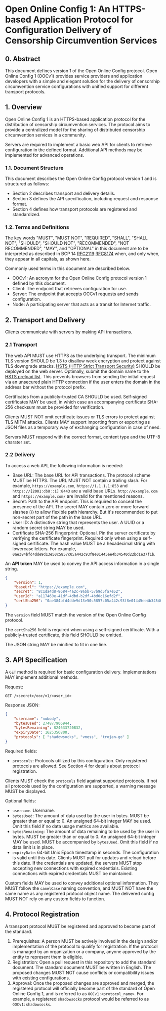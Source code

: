 # Open Online Config 1: An HTTPS-based Application Protocol for Configuration Delivery of Censorship Circumvention Services

## 0. Abstract

This document defines version 1 of the Open Online Config protocol. Open Online Config 1 (OOCv1) provides service providers and application developers with a simple and elegant solution for the delivery of censorship circumvention service configurations with unified support for different transport protocols.

## 1. Overview

Open Online Config 1 is an HTTPS-based application protocol for the distribution of censorship circumvention services. The protocol aims to provide a centralized model for the sharing of distributed censorship circumvention services in a community.

Servers are required to implement a basic web API for clients to retrieve configuration in the defined format. Additional API methods may be implemented for advanced operations.

### 1.1. Document Structure

This document describes the Open Online Config protocol version 1 and is structured as follows:

- Section 2 describes transport and delivery details.
- Section 3 defines the API specification, including request and response format.
- Section 4 defines how transport protocols are registered and standardized.

### 1.2. Terms and Definitions

The key words "MUST", "MUST NOT", "REQUIRED", "SHALL", "SHALL NOT", "SHOULD", "SHOULD NOT", "RECOMMENDED", "NOT RECOMMENDED", "MAY", and "OPTIONAL" in this document are to be interpreted as described in BCP 14 [RFC2119](https://www.rfc-editor.org/info/rfc2119) [RFC8174](https://www.rfc-editor.org/info/rfc8174) when, and only when, they appear in all capitals, as shown here.

Commonly used terms in this document are described below.

- OOCv1: An acronym for the Open Online Config protocol version 1 defined by this document.
- Client: The endpoint that retrieves configuration for use.
- Server: The endpoint that accepts OOCv1 requests and sends configuration.
- Node: A participating server that acts as a transit for Internet traffic.

## 2. Transport and Delivery

Clients communicate with servers by making API transactions.

### 2.1 Transport

The web API MUST use HTTPS as the underlying transport. The minimum TLS version SHOULD be 1.3 to disallow week encryption and protect against TLS downgrade attacks. [HSTS (HTTP Strict Transport Security)](https://en.wikipedia.org/wiki/HTTP_Strict_Transport_Security) SHOULD be deployed on the web server. Optimally, submit the domain name to the [HSTS preload list](https://hstspreload.org/). This prevents browsers from sending the initial request via an unsecured plain HTTP connection if the user enters the domain in the address bar without the protocol prefix.

Certificates from a publicly-trusted CA SHOULD be used. Self-signed certificates MAY be used, in which case an accompanying certificate SHA-256 checksum must be provided for verification.

Clients MUST NOT omit certificate issues or TLS errors to protect against TLS MITM attacks. Clients MAY support importing from or exporting as JSON files as a temporary way of exchanging configuration in case of need.

Servers MUST respond with the correct format, content type and the UTF-8 charater set.

### 2.2 Delivery

To access a web API, the following information is needed:

- Base URL: The base URL for API transactions. The protocol scheme MUST be HTTPS. The URL MUST NOT contain a trailing slash. For example, `https://example.com`, `https://1.1.1.1:853` and `https://[2001:db8::1]:8443` are a valid base URLs. `http://example.com` and `https://example.com/` are invalid for the mentioned reasons.
- Secret: Path to the API endpoint. This is required to conceal the presence of the API. The secret MAY contain zero or more forward slashes (/) to allow flexible path hierarchy. But it's recommended to put non-secret part of the path in the base URL.
- User ID: A distinctive string that represents the user. A UUID or a random secret string MAY be used.
- Certificate SHA-256 Fingerprint: Optional. Pin the server certificate by verifying the certificate fingerprint. Required only when using a self-signed certificate. The hash value MUST be a hexadecimal string with lowercase letters. For example, `0ae384bfd4dde9d13e50c5857c05a442c93f8e01445ee4b34540d22bd1e37f1b`.

An __API token__ MAY be used to convey the API access information in a single string.

``` json
{
    "version": 1,
    "baseUrl": "https://example.com",
    "secret": "8c1da4d8-8684-4a2c-9abb-57b9d5fa7e52",
    "userId": "a117460e-41df-4dbd-b2df-4bd0c16efd2f",
    "certSha256": "0ae384bfd4dde9d13e50c5857c05a442c93f8e01445ee4b34540d22bd1e37f1b"
}
```

The `version` field MUST match the version of the Open Online Config protocol.

The `certSha256` field is required when using a self-signed certificate. With a publicly-trusted certificate, this field SHOULD be omitted.

The JSON string MAY be minified to fit in one line.

## 3. API Specification

A `GET` method is required for basic configuration delivery. Implementations MAY implement additional methods.

Request:

``` http
GET /<secret>/ooc/v1/<user_id>
```

Response JSON:

``` json
{
    "username": "nobody",
    "bytesUsed": 274877906944,
    "bytesRemaining": 824633720832,
    "expiryDate": 1625356800,
    "protocols": [ "shadowsocks", "vmess", "trojan-go" ]
}
```

Required fields:

- `protocols`: Protocols utilized by this configuration. Only registered protocols are allowed. See Section 4 for details about protocol registration.

Clients MUST check the `protocols` field against supported protocols. If not all protocols used by the configuration are supported, a warning message MUST be displayed.

Optional fields:

- `username`: Username.
- `bytesUsed`: The amount of data used by the user in bytes. MUST be greater than or equal to 0. An unsigned 64-bit integer MAY be used. Omit this field if no data usage metrics are available.
- `bytesRemaining`: The amount of data remaining to be used by the user in bytes. MUST be greater than or equal to 0. An unsigned 64-bit integer MAY be used. MUST be accompanied by `bytesUsed`. Omit this field if no data limit is in place.
- `expiryDate`: 64-bit Unix Epoch timestamp in seconds. The configuration is valid until this date. Clients MUST pull for updates and reload before this date. If the credentials are updated, the servers MUST stop accepting new connections with expired credentials. Existing connections with expired credentials MUST be maintained.

Custom fields MAY be used to convey additional optional information. They MUST follow the `camelCase` naming convention, and MUST NOT have the same name as any registered protocol object name. The delivered config MUST NOT rely on any custom fields to function.

## 4. Protocol Registration

A transport protocol MUST be registered and approved to become part of the standard.

1. Prerequisites: A person MUST be actively involved in the design and/or implementation of the protocol to qualify for registration. If the protocol is managed by an organization or a company, anyone approved by the entity to represent them is eligible.
2. Registration: Open a pull request in this repository to add the standard document. The standard document MUST be written in English. The proposed changes MUST NOT cause conflicts or compatibility issues with existing configurations.
4. Approval: Once the proposed changes are approved and merged, the registered protocol will officially become part of the standard of Open Online Config 1, and is referred to as `OOCv1:<protocol_name>`. For example, a registered `shadowsocks` protocol would be referred to as `OOCv1:shadowsocks`.
